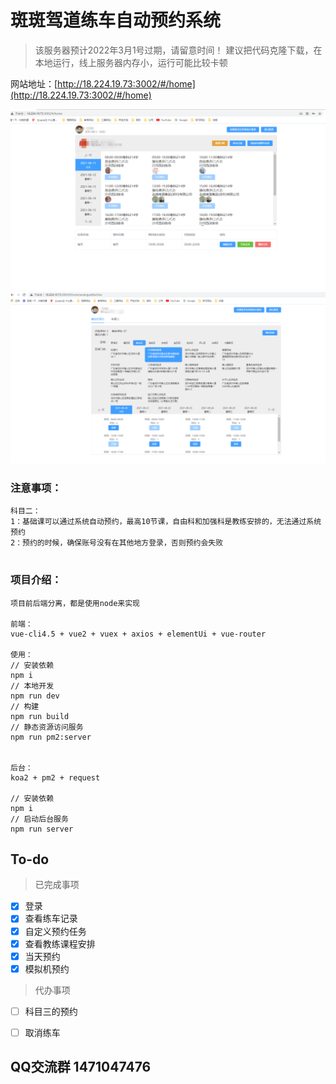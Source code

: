 # 斑斑驾道练车自动预约系统

>该服务器预计2022年3月1号过期，请留意时间！
>建议把代码克隆下载，在本地运行，线上服务器内存小，运行可能比较卡顿

网站地址：[http://18.224.19.73:3002/#/home](http://18.224.19.73:3002/#/home)

![图片](https://github.com/WangZhenHao/banban-reservation/raw/master/build/websize.jpg)
![图片](https://github.com/WangZhenHao/banban-reservation/raw/master/build/websize2.jpg)

### 注意事项：

```
科目二：
1：基础课可以通过系统自动预约，最高10节课，自由科和加强科是教练安排的，无法通过系统预约
2：预约的时候，确保账号没有在其他地方登录，否则预约会失败


```

### 项目介绍：

```
项目前后端分离，都是使用node来实现

前端：
vue-cli4.5 + vue2 + vuex + axios + elementUi + vue-router

使用：
// 安装依赖
npm i
// 本地开发
npm run dev
// 构建
npm run build
// 静态资源访问服务
npm run pm2:server


后台：
koa2 + pm2 + request

// 安装依赖
npm i
// 启动后台服务
npm run server

```

## To-do 
>已完成事项
- [x] 登录
- [x] 查看练车记录
- [x] 自定义预约任务
- [x] 查看教练课程安排
- [x] 当天预约
- [x] 模拟机预约

>代办事项
- [ ] 科目三的预约
- [ ] 取消练车


## QQ交流群 1471047476